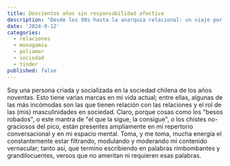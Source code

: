 ```yaml
---
title: Doscientos años sin responsabilidad afectiva
description: "Desde los 90s hasta la anarquía relacional: un viaje por las relaciones."
date: '2024-9-12'
categories:
  - relaciones
  - monogamia
  - poliamor
  - sociedad
  - tinder
published: false
---
```

Soy una persona criada y socializada en la sociedad chilena de los años noventas. Esto tiene varias marcas en mi vida actual; entre ellas, algunas de las más incómodas son las que tienen relación con las relaciones y el rol de las (mis) masculinidades en sociedad.
Claro, porque cosas como los "besos robados", o este mantra de "el que la sigue, la consigue", o los chistes no-graciosos del pico, están presentes ampliamente en mi repertorio conversacional y en mi espacio mental. Toma, y me toma, mucha energía el constantemente estar filtrando, modulando y moderando mi contenido vernacular; tanto así, que termino escribiendo en palabras rimbombantes y grandilocuentes, versos que no ameritan ni requieren esas palabras.
